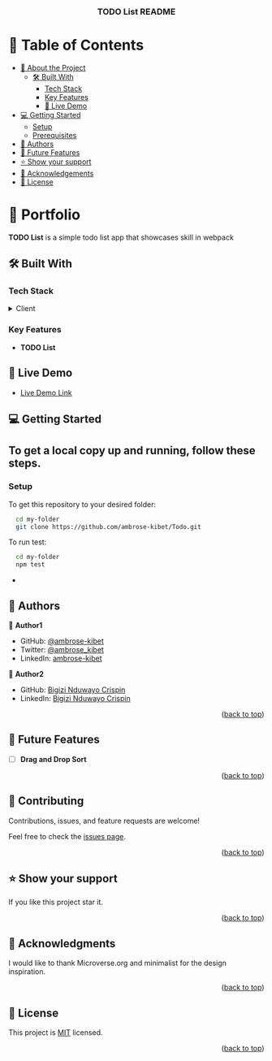 <a name="readme-top"></a>

<div align="center">

  <br/>

  <h3><b>TODO List README </b></h3>

</div>

<!-- TABLE OF CONTENTS -->

# 📗 Table of Contents

- [📖 About the Project](#about-project)
  - [🛠 Built With](#built-with)
    - [Tech Stack](#tech-stack)
    - [Key Features](#key-features)
    - [🚀 Live Demo](#live-demo)
- [💻 Getting Started](#getting-started)
  - [Setup](#setup)
  - [Prerequisites](#prerequisites)
- [👥 Authors](#authors)
- [🔭 Future Features](#future-features)
- [⭐️ Show your support](#support)
- [🙏 Acknowledgements](#acknowledgements)
- [📝 License](#license)

<!-- PROJECT DESCRIPTION -->

# 📖 Portfolio <a name="about-project"></a>

**TODO List** is a simple todo list app that showcases skill in webpack

## 🛠 Built With <a name="built-with"></a>

### Tech Stack <a name="tech-stack"></a>

<details>
  <summary>Client</summary>
  <ul>
    <li><a href="http://vanilla-js.com/">Vanilla javascript</a></li>
  </ul>
</details>

<!-- Features -->

### Key Features <a name="key-features"></a>

- **TODO List**

## 🚀 Live Demo <a name="live-demo"></a>

- [Live Demo Link](https://ambrose-kibet.github.io/Todo/)
<!-- GETTING STARTED -->

## 💻 Getting Started <a name="getting-started"></a>

## To get a local copy up and running, follow these steps.

### Setup

To get this repository to your desired folder:

```sh
  cd my-folder
  git clone https://github.com/ambrose-kibet/Todo.git
```

To run test:

```sh
  cd my-folder
  npm test
```

- <!-- AUTHORS -->

## 👥 Authors <a name="authors"></a>

👤 **Author1**

- GitHub: [@ambrose-kibet](https://github.com/ambrose-kibet)
- Twitter: [@ambrose_kibet](https://twitter.com/ambrose_kibet)
- LinkedIn: [ambrose-kibet](https://www.linkedin.com/in/ambrose-kibet-56a791122/)

👤 **Author2**

- GitHub: [Bigizi Nduwayo Crispin](https://github.com/Bigizi?)
- LinkedIn: [Bigizi Nduwayo Crispin](https://www.linkedin.com/in/bigizi-nduwayo-crispin-74b534227/)

<p align="right">(<a href="#readme-top">back to top</a>)</p>

<!-- FUTURE FEATURES -->

## 🔭 Future Features <a name="future-features"></a>

- [ ] **Drag and Drop Sort**

<p align="right">(<a href="#readme-top">back to top</a>)</p>

<!-- CONTRIBUTING -->

## 🤝 Contributing <a name="contributing"></a>

Contributions, issues, and feature requests are welcome!

Feel free to check the [issues page](../../issues/).

<p align="right">(<a href="#readme-top">back to top</a>)</p>

<!-- SUPPORT -->

## ⭐️ Show your support <a name="support"></a>

If you like this project star it.

<p align="right">(<a href="#readme-top">back to top</a>)</p>

<!-- ACKNOWLEDGEMENTS -->

## 🙏 Acknowledgments <a name="acknowledgements"></a>

I would like to thank Microverse.org and minimalist for the design inspiration.

<p align="right">(<a href="#readme-top">back to top</a>)</p>

<!-- LICENSE -->

## 📝 License <a name="license"></a>

This project is [MIT](./LICENSE) licensed.

<p align="right">(<a href="#readme-top">back to top</a>)</p>
